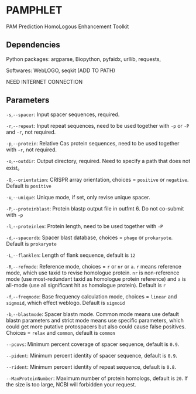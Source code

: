 # PAMPHLET

PAM Prediction HomoLogous Enhancement Toolkit

## Dependencies

Python packages:  argparse, Biopython, pyfaidx, urllib, requests, 

Softwares: WebLOGO, seqkit (ADD TO PATH)

NEED INTERNET CONNECTION

## Parameters

`-s`,`--spacer`: Input spacer sequences, required.

`-r`,`--repeat`: Input repeat sequences, need to be used together with `-p` or `-P` and `-r`, not required.

`-p`,`--protein`: Relative Cas protein sequences, need to be used together with `-r`, not required.

`-o`,`--outdir`: Output directory, required. Need to specify a path that does not exist。

`-O`,`--orientation`: CRISPR array orientation, choices = `positive` or `negative`. Default is `positive`

`-u`,`--unique`: Unique mode, if set, only revise unique spacer.

`-P`,`--proteinblast`: Protein blastp output file in outfmt 6. Do not co-submit with `-p`

`-l`,`--proteinlen`: Protein length, need to be used together with `-P`

`-d`,`--spacerdb`: Spacer blast database, choices = `phage` or `prokaryote`. Default is `prokaryote`

`-L`,`--flanklen`: Length of flank sequence, default is `12`

`-R`,`--refmode`: Reference mode, choices = `r` or `nr` or `a`.  `r`  means reference mode, which use taxid to revise homologue protein. `nr` is non-reference mode (use most-redundant taxid as homologue protein reference) and `a` is all-mode (use all significant hit as homologue protein). Default is `r`

`-f`,`--freqmode`: Base frequency calculation mode, choices = `linear` and `sigmoid`, which effect weblogo. Default is `sigmoid`

`-b`,`--blastmode`: Spacer blastn mode. Common mode means use default blastn parameters and strict mode means use specific parameters, which could get more putative protospacers but also could cause false positives. Choices = `relax` and `common`, default is `common`

`--pcovs`: Minimum percent coverage of spacer sequence, default is `0.9`.

`--pident`: Minimum percent identity of spacer sequence, default is `0.9`.

`--rident`: Minimum percent identity of repeat sequence, default is `0.8`.

`--MaxProteinNumber`: Maximum number of protein homologs, default is `20`. If the size is too large, NCBI will forbidden your request.
